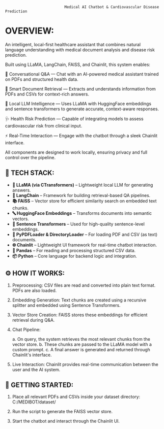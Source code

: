                               Medical AI Chatbot & Cardiovascular Disease Prediction

# OVERVIEW:

An intelligent, local-first healthcare assistant that combines natural language understanding with medical document analysis and disease risk prediction.

Built using LLaMA, LangChain, FAISS, and Chainlit, this system enables:

💬 Conversational Q&A — Chat with an AI-powered medical assistant trained on PDFs and structured health data.

📁 Smart Document Retrieval — Extracts and understands information from PDFs and CSVs for context-rich answers.

🧠 Local LLM Intelligence — Uses LLaMA with HuggingFace embeddings and sentence transformers to generate accurate, context-aware responses.

🩺 Health Risk Prediction — Capable of integrating models to assess cardiovascular risk from clinical input.

⚡ Real-Time Interaction — Engage with the chatbot through a sleek Chainlit interface.

All components are designed to work locally, ensuring privacy and full control over the pipeline.


## 🧰 TECH STACK:

- **🦙 LLaMA (via CTransformers)** – Lightweight local LLM for generating answers.
- **🧠 LangChain** – Framework for building retrieval-based QA pipelines.
- **📚 FAISS** – Vector store for efficient similarity search on embedded text chunks.
- **🔤 HuggingFace Embeddings** – Transforms documents into semantic vectors.
- **💬 Sentence Transformers** – Used for high-quality sentence-level embeddings.
- **📄 PyPDFLoader & DirectoryLoader** – For loading PDF and CSV (as text) documents.
- **🌐 Chainlit** – Lightweight UI framework for real-time chatbot interaction.
- **🐼 Pandas** – For reading and processing structured CSV data.
- **📦 Python** – Core language for backend logic and integration.


## ⚙️ HOW IT WORKS:

1. Preprocessing: CSV files are read and converted into plain text format. PDFs are also loaded.

2. Embedding Generation: Text chunks are created using a recursive splitter and embedded using Sentence Transformers.

3. Vector Store Creation: FAISS stores these embeddings for efficient retrieval during Q&A.

4. Chat Pipeline:

    a. On query, the system retrieves the most relevant chunks from the vector store.
    b. These chunks are passed to the LLaMA model with a custom prompt.
    c. A final answer is generated and returned through Chainlit's interface.

5. Live Interaction: Chainlit provides real-time communication between the user and the AI system.


## 🚀 GETTING STARTED:

1. Place all relevant PDFs and CSVs inside your dataset directory:
C:/MEDIBOT/dataset/

2. Run the script to generate the FAISS vector store.

3. Start the chatbot and interact through the Chainlit UI.

